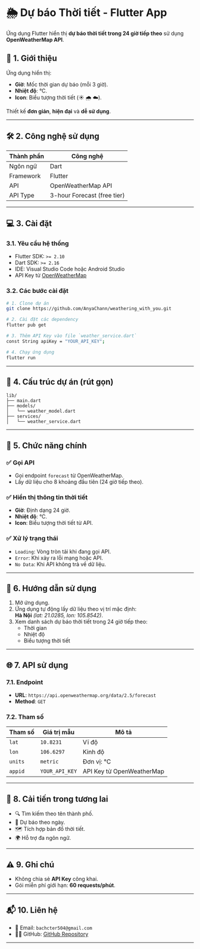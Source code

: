 
# 🌦️ Dự báo Thời tiết - Flutter App

Ứng dụng Flutter hiển thị **dự báo thời tiết trong 24 giờ tiếp theo** sử dụng **OpenWeatherMap API**.

## 📱 1. Giới thiệu

Ứng dụng hiển thị:

- **Giờ**: Mốc thời gian dự báo (mỗi 3 giờ).
- **Nhiệt độ**: °C.
- **Icon**: Biểu tượng thời tiết (☀️ 🌧️ ☁️).

Thiết kế **đơn giản**, **hiện đại** và **dễ sử dụng**.

---

## 🛠️ 2. Công nghệ sử dụng

| Thành phần      | Công nghệ          |
|----------------|--------------------|
| Ngôn ngữ        | Dart               |
| Framework       | Flutter            |
| API             | OpenWeatherMap API |
| API Type        | 3-hour Forecast (free tier) |

---

## 💻 3. Cài đặt

### 3.1. Yêu cầu hệ thống

- Flutter SDK: `>= 2.10`
- Dart SDK: `>= 2.16`
- IDE: Visual Studio Code hoặc Android Studio
- API Key từ [OpenWeatherMap](https://openweathermap.org/)

### 3.2. Các bước cài đặt

```bash
# 1. Clone dự án
git clone https://github.com/AnyaChann/weathering_with_you.git

# 2. Cài đặt các dependency
flutter pub get

# 3. Thêm API Key vào file `weather_service.dart`
const String apiKey = "YOUR_API_KEY";

# 4. Chạy ứng dụng
flutter run
```

---

## 📁 4. Cấu trúc dự án (rút gọn)

```
lib/
├── main.dart
├── models/
│   └── weather_model.dart
├── services/
│   └── weather_service.dart
```

---

## 🔧 5. Chức năng chính

### ✅ Gọi API

- Gọi endpoint `forecast` từ OpenWeatherMap.
- Lấy dữ liệu cho 8 khoảng đầu tiên (24 giờ tiếp theo).

### ✅ Hiển thị thông tin thời tiết

- **Giờ**: Định dạng 24 giờ.
- **Nhiệt độ**: °C.
- **Icon**: Biểu tượng thời tiết từ API.

### ✅ Xử lý trạng thái

- `Loading`: Vòng tròn tải khi đang gọi API.
- `Error`: Khi xảy ra lỗi mạng hoặc API.
- `No Data`: Khi API không trả về dữ liệu.

---

## 🧭 6. Hướng dẫn sử dụng

1. Mở ứng dụng.
2. Ứng dụng tự động lấy dữ liệu theo vị trí mặc định:  
   **Hà Nội** *(lat: 21.0285, lon: 105.8542)*.
3. Xem danh sách dự báo thời tiết trong 24 giờ tiếp theo:
   - Thời gian
   - Nhiệt độ
   - Biểu tượng thời tiết

---

## 🌐 7. API sử dụng

### 7.1. Endpoint

- **URL**: `https://api.openweathermap.org/data/2.5/forecast`
- **Method**: `GET`

### 7.2. Tham số

| Tham số | Giá trị mẫu     | Mô tả                        |
|--------|-----------------|-----------------------------|
| `lat`  | `10.8231`       | Vĩ độ                        |
| `lon`  | `106.6297`      | Kinh độ                      |
| `units`| `metric`        | Đơn vị: °C                   |
| `appid`| `YOUR_API_KEY`  | API Key từ OpenWeatherMap    |

---

## 🚀 8. Cải tiến trong tương lai

- 🔍 Tìm kiếm theo tên thành phố.
- 📅 Dự báo theo ngày.
- 🗺️ Tích hợp bản đồ thời tiết.
- 🌍 Hỗ trợ đa ngôn ngữ.

---

## ⚠️ 9. Ghi chú

- Không chia sẻ **API Key** công khai.
- Gói miễn phí giới hạn: **60 requests/phút**.

---

## 📬 10. Liên hệ

- 📧 Email: `bachcter504@gmail.com`
- 🧑‍💻 GitHub: [GitHub Repository](https://github.com/AnyaChann/weathering_with_you.git)

---

